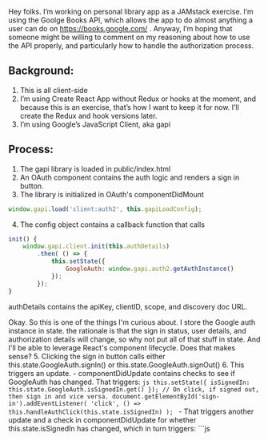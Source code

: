 Hey folks. I’m working on personal library app as a JAMstack exercise. I’m using the Goolge Books API, which allows the app to do almost anything a user can do on https://books.google.com/ .  Anyway, I’m hoping that someone might be willing to comment on my reasoning about how to use the API properly, and particularly how to handle the authorization process.

## Background:
1.	This is all client-side
2.	I’m using Create React App without Redux or hooks at the moment, and because this is an exercise, that’s how I want to keep it for now. I’ll create the Redux and hook versions later.
3.	I’m using Google’s JavaScript Client, aka gapi

## Process:
1.	The gapi library is loaded in public/index.html
2.	An OAuth component contains the auth logic and renders a sign in button.
3.	The library is initialized in OAuth's componentDidMount
```js
window.gapi.load('client:auth2', this.gapiLoadConfig);
```
4.	The config object contains a callback function that calls 
```js
init() {
    window.gapi.client.init(this.authDetails)
        .then( () => {
            this.setState({
                GoogleAuth: window.gapi.auth2.getAuthInstance()
            });
        });
}

```
authDetails contains the apiKey, clientID, scope, and discovery doc URL.

Okay. So this is one of the things I'm curious about. I store the Google auth instance in state. the rationale is that the sign in status, user details, and authorization details will change, so why not put all of that stuff in state. And I'll be able to leverage React's component lifecycle. Does that makes sense? 
5. Clicking the sign in button calls either this.state.GoogleAuth.signIn() or this.state.GoogleAuth.signOut()
6. This triggers an update. 
    - componentDidUpdate contains checks to see if GoogleAuth has changed. That triggers:
    ```js
    this.setState({
        isSignedIn: this.state.GoogleAuth.isSignedIn.get()
    });
    // On click, if signed out, then sign in and vice versa.
    document.getElementById('sign-in').addEventListener( 'click', () => this.handleAuthClick(this.state.isSignedIn) );
    ```
    - That triggers another update and a check in componentDidUpdate for whether this.state.isSignedIn has changed, which in turn triggers:
    ```js


